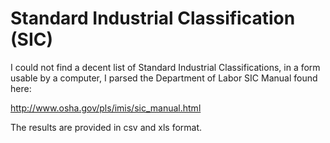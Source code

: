 Standard Industrial Classification (SIC)
=========

I could not find a decent list of Standard Industrial Classifications, in a form usable by a computer, I parsed the Department of Labor SIC Manual found here:

http://www.osha.gov/pls/imis/sic_manual.html

The results are provided in csv and xls format.
